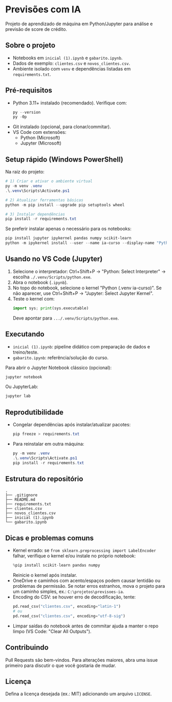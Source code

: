 # Previsões com IA

Projeto de aprendizado de máquina em Python/Jupyter para análise e previsão de score de crédito.

## Sobre o projeto
- Notebooks em `inicial (1).ipynb` e `gabarito.ipynb`.
- Dados de exemplo: `clientes.csv` e `novos_clientes.csv`.
- Ambiente isolado com `venv` e dependências listadas em `requirements.txt`.

## Pré-requisitos
- Python 3.11+ instalado (recomendado). Verifique com:
  ```powershell
  py --version
  py -0p
  ```
- Git instalado (opcional, para clonar/commitar).
- VS Code com extensões:
  - Python (Microsoft)
  - Jupyter (Microsoft)

## Setup rápido (Windows PowerShell)
Na raiz do projeto:
```powershell
# 1) Criar e ativar o ambiente virtual
py -m venv .venv
.\.venv\Scripts\Activate.ps1

# 2) Atualizar ferramentas básicas
python -m pip install --upgrade pip setuptools wheel

# 3) Instalar dependências
pip install -r requirements.txt
```
Se preferir instalar apenas o necessário para os notebooks:
```powershell
pip install jupyter ipykernel pandas numpy scikit-learn
python -m ipykernel install --user --name ia-curso --display-name "Python (.venv ia-curso)"
```

## Usando no VS Code (Jupyter)
1. Selecione o interpretador: Ctrl+Shift+P → "Python: Select Interpreter" → escolha `./.venv/Scripts/python.exe`.
2. Abra o notebook (`.ipynb`).
3. No topo do notebook, selecione o kernel "Python (.venv ia-curso)". Se não aparecer, use Ctrl+Shift+P → "Jupyter: Select Jupyter Kernel".
4. Teste o kernel com:
   ```python
   import sys; print(sys.executable)
   ```
   Deve apontar para `.../.venv/Scripts/python.exe`.

## Executando
- `inicial (1).ipynb`: pipeline didático com preparação de dados e treino/teste.
- `gabarito.ipynb`: referência/solução do curso.

Para abrir o Jupyter Notebook clássico (opcional):
```powershell
jupyter notebook
```
Ou JupyterLab:
```powershell
jupyter lab
```

## Reprodutibilidade
- Congelar dependências após instalar/atualizar pacotes:
  ```powershell
  pip freeze > requirements.txt
  ```
- Para reinstalar em outra máquina:
  ```powershell
  py -m venv .venv
  .\.venv\Scripts\Activate.ps1
  pip install -r requirements.txt
  ```

## Estrutura do repositório
```
.
├── .gitignore
├── README.md
├── requirements.txt
├── clientes.csv
├── novos_clientes.csv
├── inicial (1).ipynb
└── gabarito.ipynb
```

## Dicas e problemas comuns
- Kernel errado: se `from sklearn.preprocessing import LabelEncoder` falhar, verifique o kernel e/ou instale no próprio notebook:
  ```python
  %pip install scikit-learn pandas numpy
  ```
  Reinicie o kernel após instalar.
- OneDrive e caminhos com acento/espaços podem causar lentidão ou problemas de permissão. Se notar erros estranhos, mova o projeto para um caminho simples, ex.: `C:\projetos\previsoes-ia`.
- Encoding do CSV: se houver erro de decodificação, tente:
  ```python
  pd.read_csv("clientes.csv", encoding="latin-1")
  # ou
  pd.read_csv("clientes.csv", encoding="utf-8-sig")
  ```
- Limpar saídas do notebook antes de commitar ajuda a manter o repo limpo (VS Code: "Clear All Outputs").

## Contribuindo
Pull Requests são bem-vindos. Para alterações maiores, abra uma issue primeiro para discutir o que você gostaria de mudar.

## Licença
Defina a licença desejada (ex.: MIT) adicionando um arquivo `LICENSE`.

